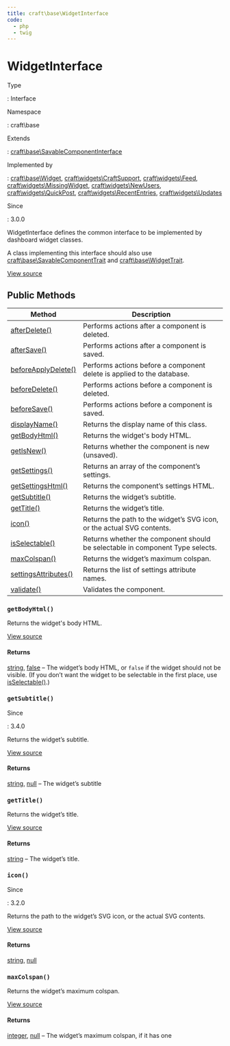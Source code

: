 ```yaml
---
title: craft\base\WidgetInterface
code:
  - php
  - twig
---
```


# WidgetInterface

Type

:   Interface

Namespace

:   craft\base

Extends

:   [craft\base\SavableComponentInterface](craft-base-savablecomponentinterface.md)

Implemented by

:   [craft\base\Widget](craft-base-widget.md), [craft\widgets\CraftSupport](craft-widgets-craftsupport.md), [craft\widgets\Feed](craft-widgets-feed.md), [craft\widgets\MissingWidget](craft-widgets-missingwidget.md), [craft\widgets\NewUsers](craft-widgets-newusers.md), [craft\widgets\QuickPost](craft-widgets-quickpost.md), [craft\widgets\RecentEntries](craft-widgets-recententries.md), [craft\widgets\Updates](craft-widgets-updates.md)

Since

:   3.0.0



WidgetInterface defines the common interface to be implemented by dashboard widget classes.

A class implementing this interface should also use [craft\base\SavableComponentTrait](craft-base-savablecomponenttrait.md) and [craft\base\WidgetTrait](craft-base-widgettrait.md).



[View source](https://github.com/craftcms/cms/blob/master/src/base/WidgetInterface.php)






## Public Methods

| Method                                                                                                                                      | Description
| ------------------------------------------------------------------------------------------------------------------------------------------- | -----------------------------------------------------------------------------
| [afterDelete()](craft-base-savablecomponentinterface.md#method-afterdelete "Defined by craft\base\SavableComponentInterface")               | Performs actions after a component is deleted.
| [afterSave()](craft-base-savablecomponentinterface.md#method-aftersave "Defined by craft\base\SavableComponentInterface")                   | Performs actions after a component is saved.
| [beforeApplyDelete()](craft-base-savablecomponentinterface.md#method-beforeapplydelete "Defined by craft\base\SavableComponentInterface")   | Performs actions before a component delete is applied to the database.
| [beforeDelete()](craft-base-savablecomponentinterface.md#method-beforedelete "Defined by craft\base\SavableComponentInterface")             | Performs actions before a component is deleted.
| [beforeSave()](craft-base-savablecomponentinterface.md#method-beforesave "Defined by craft\base\SavableComponentInterface")                 | Performs actions before a component is saved.
| [displayName()](craft-base-componentinterface.md#method-displayname "Defined by craft\base\ComponentInterface")                             | Returns the display name of this class.
| [getBodyHtml()](craft-base-widgetinterface.md#method-getbodyhtml)                                                                           | Returns the widget's body HTML.
| [getIsNew()](craft-base-savablecomponentinterface.md#method-getisnew "Defined by craft\base\SavableComponentInterface")                     | Returns whether the component is new (unsaved).
| [getSettings()](craft-base-savablecomponentinterface.md#method-getsettings "Defined by craft\base\SavableComponentInterface")               | Returns an array of the component’s settings.
| [getSettingsHtml()](craft-base-savablecomponentinterface.md#method-getsettingshtml "Defined by craft\base\SavableComponentInterface")       | Returns the component’s settings HTML.
| [getSubtitle()](craft-base-widgetinterface.md#method-getsubtitle)                                                                           | Returns the widget’s subtitle.
| [getTitle()](craft-base-widgetinterface.md#method-gettitle)                                                                                 | Returns the widget’s title.
| [icon()](craft-base-widgetinterface.md#method-icon)                                                                                         | Returns the path to the widget’s SVG icon, or the actual SVG contents.
| [isSelectable()](craft-base-savablecomponentinterface.md#method-isselectable "Defined by craft\base\SavableComponentInterface")             | Returns whether the component should be selectable in component Type selects.
| [maxColspan()](craft-base-widgetinterface.md#method-maxcolspan)                                                                             | Returns the widget’s maximum colspan.
| [settingsAttributes()](craft-base-savablecomponentinterface.md#method-settingsattributes "Defined by craft\base\SavableComponentInterface") | Returns the list of settings attribute names.
| [validate()](craft-base-savablecomponentinterface.md#method-validate "Defined by craft\base\SavableComponentInterface")                     | Validates the component.

### `getBodyHtml()`





Returns the widget's body HTML.




[View source](https://github.com/craftcms/cms/blob/master/src/base/WidgetInterface.php#L57)



#### Returns

[string](http://php.net/language.types.string), [false](http://php.net/language.types.boolean) – The widget’s body HTML, or `false` if the widget
should not be visible. (If you don’t want the widget to be selectable in
the first place, use [isSelectable()](craft-base-savablecomponentinterface.md#method-isselectable).)



### `getSubtitle()`



Since

:   3.4.0



Returns the widget’s subtitle.




[View source](https://github.com/craftcms/cms/blob/master/src/base/WidgetInterface.php#L48)



#### Returns

[string](http://php.net/language.types.string), [null](http://php.net/language.types.null) – The widget’s subtitle



### `getTitle()`





Returns the widget’s title.




[View source](https://github.com/craftcms/cms/blob/master/src/base/WidgetInterface.php#L40)



#### Returns

[string](http://php.net/language.types.string) – The widget’s title.



### `icon()`



Since

:   3.2.0



Returns the path to the widget’s SVG icon, or the actual SVG contents.




[View source](https://github.com/craftcms/cms/blob/master/src/base/WidgetInterface.php#L25)



#### Returns

[string](http://php.net/language.types.string), [null](http://php.net/language.types.null)



### `maxColspan()`





Returns the widget’s maximum colspan.




[View source](https://github.com/craftcms/cms/blob/master/src/base/WidgetInterface.php#L32)



#### Returns

[integer](http://php.net/language.types.integer), [null](http://php.net/language.types.null) – The widget’s maximum colspan, if it has one









